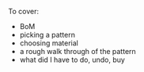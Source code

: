 To cover:
- BoM
- picking a pattern
- choosing material
- a rough walk through of the pattern
- what did I have to do, undo, buy